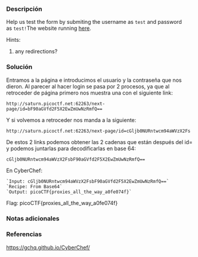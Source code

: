 ### Descripción
Help us test the form by submiting the username as `test` and password as `test!`The website running [here](http://saturn.picoctf.net:62263/).

Hints:
1. any redirections?

### Solución
Entramos a la página e introducimos el usuario y la contraseña que nos dieron.
Al parecer al hacer login se pasa por 2 procesos, ya que al retroceder de página primero nos muestra una con el siguiente link:
```
http://saturn.picoctf.net:62263/next-page/id=bF90aGVfd2F5X2EwZmUwNzRmfQ==
```

Y si volvemos a retroceder nos manda a la siguiente:
```
http://saturn.picoctf.net:62263/next-page/id=cGljb0NURntwcm94aWVzX2Fs 
```

De estos 2 links podemos obtener las 2 cadenas que están después del id= y podemos juntarlas para decodificarlas en base 64:
```
cGljb0NURntwcm94aWVzX2FsbF90aGVfd2F5X2EwZmUwNzRmfQ==
```

En CyberChef:
```
`Input: cGljb0NURntwcm94aWVzX2FsbF90aGVfd2F5X2EwZmUwNzRmfQ==`
`Recipe: From Base64`
`Output: picoCTF{proxies_all_the_way_a0fe074f}`
```

Flag:
picoCTF{proxies_all_the_way_a0fe074f}
### Notas adicionales

### Referencias
https://gchq.github.io/CyberChef/